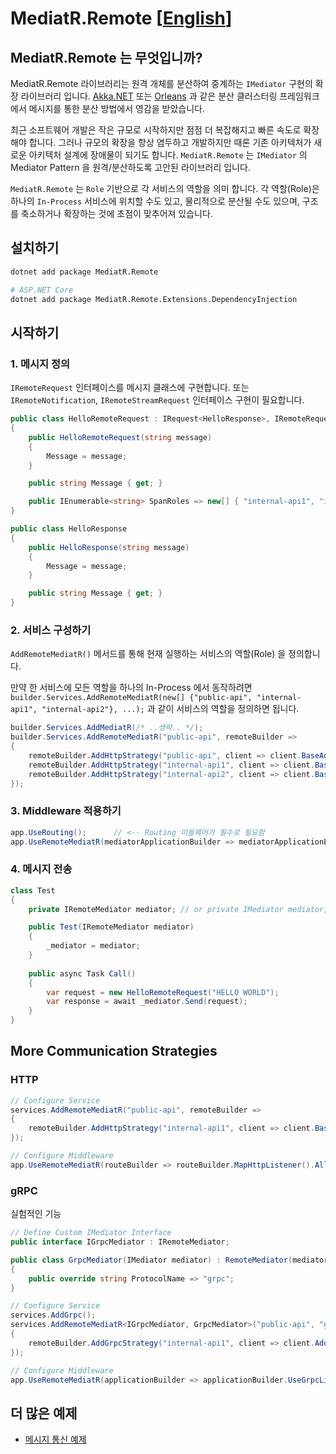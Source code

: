 # MediatR.Remote [[English](README.md)]

## MediatR.Remote 는 무엇입니까?

MediatR.Remote 라이브러리는 원격 개체를 분산하여 중계하는 `IMediator` 구현의 확장 라이브러리 입니다.
[Akka.NET](https://getakka.net/) 또는 [Orleans](https://github.com/dotnet/orleans) 과 같은 분산 클러스터링 프레임워크에서 메시지를 통한 분산 방법에서 영감을 받았습니다.

최근 소프트웨어 개발은 작은 규모로 시작하지만 점점 더 복잡해지고 빠른 속도로 확장해야 합니다. 
그러나 규모의 확장을 항상 염두하고 개발하지만 때론 기존 아키텍처가 새로운 아키텍처 설계에 장애물이 되기도 합니다.
`MediatR.Remote` 는 `IMediator` 의 Mediator Pattern 을 원격/분산하도록 고안된 라이브러리 입니다.

`MediatR.Remote` 는 `Role` 기반으로 각 서비스의 역할을 의미 합니다.
각 역할(Role)은 하나의 `In-Process` 서비스에 위치할 수도 있고, 물리적으로 분산될 수도 있으며, 
구조를 축소하거나 확장하는 것에 초점이 맞추어져 있습니다.

## 설치하기

```bash
dotnet add package MediatR.Remote

# ASP.NET Core
dotnet add package MediatR.Remote.Extensions.DependencyInjection
```

## 시작하기

### 1. 메시지 정의

`IRemoteRequest` 인터페이스를 메시지 클래스에 구현합니다.
또는 `IRemoteNotification`, `IRemoteStreamRequest` 인터페이스 구현이 필요합니다.

```csharp
public class HelloRemoteRequest : IRequest<HelloResponse>, IRemoteRequest
{
    public HelloRemoteRequest(string message)
    {
        Message = message;
    }

    public string Message { get; }

    public IEnumerable<string> SpanRoles => new[] { "internal-api1", "internal-api2" };
}

public class HelloResponse
{
    public HelloResponse(string message)
    {
        Message = message;
    }

    public string Message { get; }
}
```

### 2. 서비스 구성하기

`AddRemoteMediatR()` 메서드를 통해 현재 실행하는 서비스의 역할(Role) 을 정의합니다.

만약 한 서비스에 모든 역할을 하나의 In-Process 에서 동작하려면 `builder.Services.AddRemoteMediatR(new[] {"public-api", "internal-api1", "internal-api2"}, ...);` 과 같이 서비스의 역할을 정의하면 됩니다.

```csharp
builder.Services.AddMediatR(/* ..생략.. */);
builder.Services.AddRemoteMediatR("public-api", remoteBuilder =>
{
    remoteBuilder.AddHttpStrategy("public-api", client => client.BaseAddress = new Uri("http://localhost:5000"));
    remoteBuilder.AddHttpStrategy("internal-api1", client => client.BaseAddress = new Uri("http://localhost:5010"));
    remoteBuilder.AddHttpStrategy("internal-api2", client => client.BaseAddress = new Uri("http://localhost:5020"));
});
```

### 3. Middleware 적용하기

```csharp
app.UseRouting();      // <-- Routing 미들웨어가 필수로 필요함
app.UseRemoteMediatR(mediatorApplicationBuilder => mediatorApplicationBuilder.UseHttpListener());
```

### 4. 메시지 전송

```csharp
class Test
{
    private IRemoteMediator mediator; // or private IMediator mediator;

    public Test(IRemoteMediator mediator)
    {
        _mediator = mediator;
    }
    
    public async Task Call()
    {
        var request = new HelloRemoteRequest("HELLO WORLD");
        var response = await _mediator.Send(request);
    }
}
```

## More Communication Strategies

### HTTP

```csharp
// Configure Service
services.AddRemoteMediatR("public-api", remoteBuilder =>
{
    remoteBuilder.AddHttpStrategy("internal-api1", client => client.BaseAddress = new Uri("http://localhost:5010"));
});

// Configure Middleware
app.UseRemoteMediatR(routeBuilder => routeBuilder.MapHttpListener().AllowAnonymous());
```

### gRPC

실험적인 기능

```csharp
// Define Custom IMediator Interface
public interface IGrpcMediator : IRemoteMediator;

public class GrpcMediator(IMediator mediator) : RemoteMediator(mediator), IGrpcMediator
{
    public override string ProtocolName => "grpc";
}

// Configure Service
services.AddGrpc();
services.AddRemoteMediatR<IGrpcMediator, GrpcMediator>("public-api", "grpc", remoteBuilder =>
{
    remoteBuilder.AddGrpcStrategy("internal-api1", client => client.Address = new Uri("http://localhost:5011"));
});

// Configure Middleware
app.UseRemoteMediatR(applicationBuilder => applicationBuilder.UseGrpcListener());
```

## 더 많은 예제

* [메시지 통신 예제](examples)
